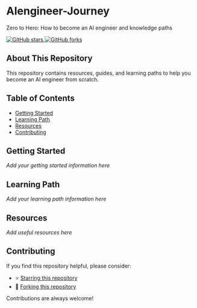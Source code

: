 # AIengineer-Journey

Zero to Hero: How to become an AI engineer and knowledge paths

<a href="https://github.com/spped2000/AIengineer-Journey/stargazers">
  <img alt="GitHub stars" src="https://img.shields.io/github/stars/spped2000/AIengineer-Journey?style=social">
</a>
<a href="https://github.com/spped2000/AIengineer-Journey/fork">
  <img alt="GitHub forks" src="https://img.shields.io/github/forks/spped2000/AIengineer-Journey?style=social">
</a>

## About This Repository

This repository contains resources, guides, and learning paths to help you become an AI engineer from scratch.

## Table of Contents

- [Getting Started](#getting-started)
- [Learning Path](#learning-path)
- [Resources](#resources)
- [Contributing](#contributing)

## Getting Started

_Add your getting started information here_

## Learning Path

_Add your learning path information here_

## Resources

_Add useful resources here_

## Contributing

If you find this repository helpful, please consider:
- ⭐ [Starring this repository](https://github.com/spped2000/AIengineer-Journey/stargazers)
- 🍴 [Forking this repository](https://github.com/spped2000/AIengineer-Journey/fork)

Contributions are always welcome!
